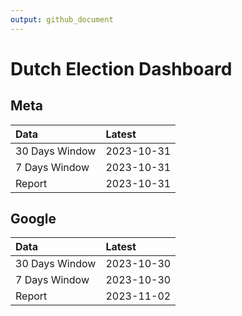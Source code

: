 ```yaml
---
output: github_document
---
```


# Dutch Election Dashboard



## Meta


|Data           |Latest     |
|:--------------|:----------|
|30 Days Window |2023-10-31 |
|7 Days Window  |2023-10-31 |
|Report         |2023-10-31 |

## Google


|Data           |Latest     |
|:--------------|:----------|
|30 Days Window |2023-10-30 |
|7 Days Window  |2023-10-30 |
|Report         |2023-11-02 |
